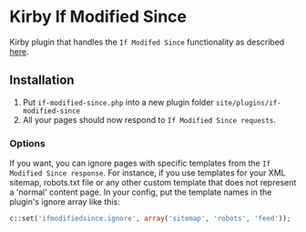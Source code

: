 # Kirby If Modified Since

Kirby plugin that handles the `If Modifed Since` functionality as described [here](https://varvy.com/ifmodified.html).

## Installation

1. Put `if-modified-since.php` into a new plugin folder `site/plugins/if-modified-since`
1. All your pages should now respond to `If Modified Since requests`.

### Options

If you want, you can ignore pages with specific templates from the `If Modified Since response`.
For instance, if you use templates for your XML sitemap, robots.txt file or any other custom template that does not represent a 'normal' content page.
In your config, put the template names in the plugin's ignore array like this:

```php
c::set('ifmodifiedsince.ignore', array('sitemap', 'robots', 'feed'));
```
